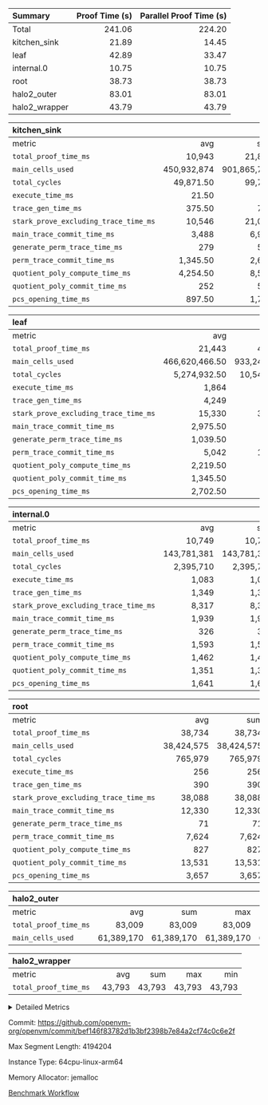 | Summary | Proof Time (s) | Parallel Proof Time (s) |
|:---|---:|---:|
| Total |  241.06 |  224.20 |
| kitchen_sink |  21.89 |  14.45 |
| leaf |  42.89 |  33.47 |
| internal.0 |  10.75 |  10.75 |
| root |  38.73 |  38.73 |
| halo2_outer |  83.01 |  83.01 |
| halo2_wrapper |  43.79 |  43.79 |


| kitchen_sink |||||
|:---|---:|---:|---:|---:|
|metric|avg|sum|max|min|
| `total_proof_time_ms ` |  10,943 |  21,886 |  14,448 |  7,438 |
| `main_cells_used     ` |  450,932,874 |  901,865,748 |  634,937,883 |  266,927,865 |
| `total_cycles        ` |  49,871.50 |  99,743 |  86,052 |  13,691 |
| `execute_time_ms     ` |  21.50 |  43 |  33 |  10 |
| `trace_gen_time_ms   ` |  375.50 |  751 |  483 |  268 |
| `stark_prove_excluding_trace_time_ms` |  10,546 |  21,092 |  13,932 |  7,160 |
| `main_trace_commit_time_ms` |  3,488 |  6,976 |  4,790 |  2,186 |
| `generate_perm_trace_time_ms` |  279 |  558 |  369 |  189 |
| `perm_trace_commit_time_ms` |  1,345.50 |  2,691 |  1,778 |  913 |
| `quotient_poly_compute_time_ms` |  4,254.50 |  8,509 |  5,647 |  2,862 |
| `quotient_poly_commit_time_ms` |  252 |  504 |  292 |  212 |
| `pcs_opening_time_ms ` |  897.50 |  1,795 |  1,010 |  785 |

| leaf |||||
|:---|---:|---:|---:|---:|
|metric|avg|sum|max|min|
| `total_proof_time_ms ` |  21,443 |  42,886 |  33,465 |  9,421 |
| `main_cells_used     ` |  466,620,466.50 |  933,240,933 |  743,717,046 |  189,523,887 |
| `total_cycles        ` |  5,274,932.50 |  10,549,865 |  8,145,389 |  2,404,476 |
| `execute_time_ms     ` |  1,864 |  3,728 |  2,810 |  918 |
| `trace_gen_time_ms   ` |  4,249 |  8,498 |  6,711 |  1,787 |
| `stark_prove_excluding_trace_time_ms` |  15,330 |  30,660 |  23,944 |  6,716 |
| `main_trace_commit_time_ms` |  2,975.50 |  5,951 |  4,706 |  1,245 |
| `generate_perm_trace_time_ms` |  1,039.50 |  2,079 |  1,650 |  429 |
| `perm_trace_commit_time_ms` |  5,042 |  10,084 |  8,041 |  2,043 |
| `quotient_poly_compute_time_ms` |  2,219.50 |  4,439 |  3,437 |  1,002 |
| `quotient_poly_commit_time_ms` |  1,345.50 |  2,691 |  2,035 |  656 |
| `pcs_opening_time_ms ` |  2,702.50 |  5,405 |  4,069 |  1,336 |

| internal.0 |||||
|:---|---:|---:|---:|---:|
|metric|avg|sum|max|min|
| `total_proof_time_ms ` |  10,749 |  10,749 |  10,749 |  10,749 |
| `main_cells_used     ` |  143,781,381 |  143,781,381 |  143,781,381 |  143,781,381 |
| `total_cycles        ` |  2,395,710 |  2,395,710 |  2,395,710 |  2,395,710 |
| `execute_time_ms     ` |  1,083 |  1,083 |  1,083 |  1,083 |
| `trace_gen_time_ms   ` |  1,349 |  1,349 |  1,349 |  1,349 |
| `stark_prove_excluding_trace_time_ms` |  8,317 |  8,317 |  8,317 |  8,317 |
| `main_trace_commit_time_ms` |  1,939 |  1,939 |  1,939 |  1,939 |
| `generate_perm_trace_time_ms` |  326 |  326 |  326 |  326 |
| `perm_trace_commit_time_ms` |  1,593 |  1,593 |  1,593 |  1,593 |
| `quotient_poly_compute_time_ms` |  1,462 |  1,462 |  1,462 |  1,462 |
| `quotient_poly_commit_time_ms` |  1,351 |  1,351 |  1,351 |  1,351 |
| `pcs_opening_time_ms ` |  1,641 |  1,641 |  1,641 |  1,641 |

| root |||||
|:---|---:|---:|---:|---:|
|metric|avg|sum|max|min|
| `total_proof_time_ms ` |  38,734 |  38,734 |  38,734 |  38,734 |
| `main_cells_used     ` |  38,424,575 |  38,424,575 |  38,424,575 |  38,424,575 |
| `total_cycles        ` |  765,979 |  765,979 |  765,979 |  765,979 |
| `execute_time_ms     ` |  256 |  256 |  256 |  256 |
| `trace_gen_time_ms   ` |  390 |  390 |  390 |  390 |
| `stark_prove_excluding_trace_time_ms` |  38,088 |  38,088 |  38,088 |  38,088 |
| `main_trace_commit_time_ms` |  12,330 |  12,330 |  12,330 |  12,330 |
| `generate_perm_trace_time_ms` |  71 |  71 |  71 |  71 |
| `perm_trace_commit_time_ms` |  7,624 |  7,624 |  7,624 |  7,624 |
| `quotient_poly_compute_time_ms` |  827 |  827 |  827 |  827 |
| `quotient_poly_commit_time_ms` |  13,531 |  13,531 |  13,531 |  13,531 |
| `pcs_opening_time_ms ` |  3,657 |  3,657 |  3,657 |  3,657 |

| halo2_outer |||||
|:---|---:|---:|---:|---:|
|metric|avg|sum|max|min|
| `total_proof_time_ms ` |  83,009 |  83,009 |  83,009 |  83,009 |
| `main_cells_used     ` |  61,389,170 |  61,389,170 |  61,389,170 |  61,389,170 |

| halo2_wrapper |||||
|:---|---:|---:|---:|---:|
|metric|avg|sum|max|min|
| `total_proof_time_ms ` |  43,793 |  43,793 |  43,793 |  43,793 |



<details>
<summary>Detailed Metrics</summary>

|  | execute_time_ms |
| --- |
|  | 256 | 

| group | total_proof_time_ms | num_segments | main_cells_used |
| --- | --- | --- | --- |
| halo2_outer | 83,009 |  | 61,389,170 | 
| halo2_wrapper | 43,793 |  |  | 
| kitchen_sink |  | 2 |  | 

| group | air_name | idx | rows | prep_cols | perm_cols | main_cols | cells |
| --- | --- | --- | --- | --- | --- | --- | --- |
| internal.0 | AccessAdapterAir<2> | 0 | 524,288 |  | 12 | 11 | 12,058,624 | 
| internal.0 | AccessAdapterAir<4> | 0 | 262,144 |  | 12 | 13 | 6,553,600 | 
| internal.0 | AccessAdapterAir<8> | 0 | 8,192 |  | 12 | 17 | 237,568 | 
| internal.0 | FriReducedOpeningAir | 0 | 1,048,576 |  | 44 | 27 | 74,448,896 | 
| internal.0 | JalRangeCheckAir | 0 | 131,072 |  | 16 | 12 | 3,670,016 | 
| internal.0 | NativePoseidon2Air<BabyBearParameters>, 1> | 0 | 262,144 |  | 160 | 398 | 146,276,352 | 
| internal.0 | PhantomAir | 0 | 65,536 |  | 8 | 6 | 917,504 | 
| internal.0 | ProgramAir | 0 | 131,072 |  | 8 | 10 | 2,359,296 | 
| internal.0 | VariableRangeCheckerAir | 0 | 262,144 | 2 | 8 | 1 | 2,359,296 | 
| internal.0 | VmAirWrapper<AluNativeAdapterAir, FieldArithmeticCoreAir> | 0 | 2,097,152 |  | 20 | 29 | 102,760,448 | 
| internal.0 | VmAirWrapper<BranchNativeAdapterAir, BranchEqualCoreAir<1> | 0 | 262,144 |  | 16 | 23 | 10,223,616 | 
| internal.0 | VmAirWrapper<NativeAdapterAir<2, 0>, PublicValuesCoreAir> | 0 | 64 |  | 16 | 23 | 2,496 | 
| internal.0 | VmAirWrapper<NativeLoadStoreAdapterAir<1>, NativeLoadStoreCoreAir<1> | 0 | 524,288 |  | 24 | 21 | 23,592,960 | 
| internal.0 | VmAirWrapper<NativeLoadStoreAdapterAir<4>, NativeLoadStoreCoreAir<4> | 0 | 262,144 |  | 24 | 27 | 13,369,344 | 
| internal.0 | VmAirWrapper<NativeVectorizedAdapterAir<4>, FieldExtensionCoreAir> | 0 | 262,144 |  | 20 | 38 | 15,204,352 | 
| internal.0 | VmConnectorAir | 0 | 2 | 1 | 12 | 5 | 34 | 
| internal.0 | VolatileBoundaryAir | 0 | 262,144 |  | 8 | 11 | 4,980,736 | 
| leaf | AccessAdapterAir<2> | 0 | 4,194,304 |  | 16 | 11 | 113,246,208 | 
| leaf | AccessAdapterAir<2> | 1 | 1,048,576 |  | 16 | 11 | 28,311,552 | 
| leaf | AccessAdapterAir<4> | 0 | 2,097,152 |  | 16 | 13 | 60,817,408 | 
| leaf | AccessAdapterAir<4> | 1 | 524,288 |  | 16 | 13 | 15,204,352 | 
| leaf | AccessAdapterAir<8> | 0 | 131,072 |  | 16 | 17 | 4,325,376 | 
| leaf | AccessAdapterAir<8> | 1 | 16,384 |  | 16 | 17 | 540,672 | 
| leaf | FriReducedOpeningAir | 0 | 8,388,608 |  | 84 | 27 | 931,135,488 | 
| leaf | FriReducedOpeningAir | 1 | 2,097,152 |  | 84 | 27 | 232,783,872 | 
| leaf | JalRangeCheckAir | 0 | 131,072 |  | 28 | 12 | 5,242,880 | 
| leaf | JalRangeCheckAir | 1 | 65,536 |  | 28 | 12 | 2,621,440 | 
| leaf | NativePoseidon2Air<BabyBearParameters>, 1> | 0 | 1,048,576 |  | 312 | 398 | 744,488,960 | 
| leaf | NativePoseidon2Air<BabyBearParameters>, 1> | 1 | 262,144 |  | 312 | 398 | 186,122,240 | 
| leaf | PhantomAir | 0 | 32,768 |  | 12 | 6 | 589,824 | 
| leaf | PhantomAir | 1 | 32,768 |  | 12 | 6 | 589,824 | 
| leaf | ProgramAir | 0 | 2,097,152 |  | 8 | 10 | 37,748,736 | 
| leaf | ProgramAir | 1 | 2,097,152 |  | 8 | 10 | 37,748,736 | 
| leaf | VariableRangeCheckerAir | 0 | 262,144 | 2 | 8 | 1 | 2,359,296 | 
| leaf | VariableRangeCheckerAir | 1 | 262,144 | 2 | 8 | 1 | 2,359,296 | 
| leaf | VmAirWrapper<AluNativeAdapterAir, FieldArithmeticCoreAir> | 0 | 8,388,608 |  | 36 | 29 | 545,259,520 | 
| leaf | VmAirWrapper<AluNativeAdapterAir, FieldArithmeticCoreAir> | 1 | 2,097,152 |  | 36 | 29 | 136,314,880 | 
| leaf | VmAirWrapper<BranchNativeAdapterAir, BranchEqualCoreAir<1> | 0 | 1,048,576 |  | 28 | 23 | 53,477,376 | 
| leaf | VmAirWrapper<BranchNativeAdapterAir, BranchEqualCoreAir<1> | 1 | 524,288 |  | 28 | 23 | 26,738,688 | 
| leaf | VmAirWrapper<NativeAdapterAir<2, 0>, PublicValuesCoreAir> | 0 | 64 |  | 28 | 27 | 3,520 | 
| leaf | VmAirWrapper<NativeAdapterAir<2, 0>, PublicValuesCoreAir> | 1 | 64 |  | 28 | 27 | 3,520 | 
| leaf | VmAirWrapper<NativeLoadStoreAdapterAir<1>, NativeLoadStoreCoreAir<1> | 0 | 2,097,152 |  | 40 | 21 | 127,926,272 | 
| leaf | VmAirWrapper<NativeLoadStoreAdapterAir<1>, NativeLoadStoreCoreAir<1> | 1 | 524,288 |  | 40 | 21 | 31,981,568 | 
| leaf | VmAirWrapper<NativeLoadStoreAdapterAir<4>, NativeLoadStoreCoreAir<4> | 0 | 524,288 |  | 40 | 27 | 35,127,296 | 
| leaf | VmAirWrapper<NativeLoadStoreAdapterAir<4>, NativeLoadStoreCoreAir<4> | 1 | 131,072 |  | 40 | 27 | 8,781,824 | 
| leaf | VmAirWrapper<NativeVectorizedAdapterAir<4>, FieldExtensionCoreAir> | 0 | 1,048,576 |  | 36 | 38 | 77,594,624 | 
| leaf | VmAirWrapper<NativeVectorizedAdapterAir<4>, FieldExtensionCoreAir> | 1 | 262,144 |  | 36 | 38 | 19,398,656 | 
| leaf | VmConnectorAir | 0 | 2 | 1 | 16 | 5 | 42 | 
| leaf | VmConnectorAir | 1 | 2 | 1 | 16 | 5 | 42 | 
| leaf | VolatileBoundaryAir | 0 | 1,048,576 |  | 12 | 11 | 24,117,248 | 
| leaf | VolatileBoundaryAir | 1 | 524,288 |  | 12 | 11 | 12,058,624 | 
| root | AccessAdapterAir<2> | 0 | 262,144 |  | 8 | 11 | 4,980,736 | 
| root | AccessAdapterAir<4> | 0 | 131,072 |  | 8 | 13 | 2,752,512 | 
| root | AccessAdapterAir<8> | 0 | 4,096 |  | 8 | 17 | 102,400 | 
| root | FriReducedOpeningAir | 0 | 131,072 |  | 24 | 27 | 6,684,672 | 
| root | JalRangeCheckAir | 0 | 32,768 |  | 12 | 12 | 786,432 | 
| root | NativePoseidon2Air<BabyBearParameters>, 1> | 0 | 32,768 |  | 84 | 398 | 15,794,176 | 
| root | PhantomAir | 0 | 8,192 |  | 8 | 6 | 114,688 | 
| root | ProgramAir | 0 | 131,072 |  | 8 | 10 | 2,359,296 | 
| root | VariableRangeCheckerAir | 0 | 262,144 | 2 | 8 | 1 | 2,359,296 | 
| root | VmAirWrapper<AluNativeAdapterAir, FieldArithmeticCoreAir> | 0 | 524,288 |  | 12 | 29 | 21,495,808 | 
| root | VmAirWrapper<BranchNativeAdapterAir, BranchEqualCoreAir<1> | 0 | 131,072 |  | 12 | 23 | 4,587,520 | 
| root | VmAirWrapper<NativeAdapterAir<2, 0>, PublicValuesCoreAir> | 0 | 64 |  | 12 | 22 | 2,176 | 
| root | VmAirWrapper<NativeLoadStoreAdapterAir<1>, NativeLoadStoreCoreAir<1> | 0 | 262,144 |  | 16 | 21 | 9,699,328 | 
| root | VmAirWrapper<NativeLoadStoreAdapterAir<4>, NativeLoadStoreCoreAir<4> | 0 | 65,536 |  | 16 | 27 | 2,818,048 | 
| root | VmAirWrapper<NativeVectorizedAdapterAir<4>, FieldExtensionCoreAir> | 0 | 65,536 |  | 12 | 38 | 3,276,800 | 
| root | VmConnectorAir | 0 | 2 | 1 | 8 | 5 | 26 | 
| root | VolatileBoundaryAir | 0 | 131,072 |  | 8 | 11 | 2,490,368 | 

| group | air_name | segment | rows | prep_cols | perm_cols | main_cols | cells |
| --- | --- | --- | --- | --- | --- | --- | --- |
| kitchen_sink | AccessAdapterAir<16> | 0 | 131,072 |  | 16 | 25 | 5,373,952 | 
| kitchen_sink | AccessAdapterAir<16> | 1 | 65,536 |  | 16 | 25 | 2,686,976 | 
| kitchen_sink | AccessAdapterAir<32> | 0 | 8,192 |  | 16 | 41 | 466,944 | 
| kitchen_sink | AccessAdapterAir<32> | 1 | 1,024 |  | 16 | 41 | 58,368 | 
| kitchen_sink | AccessAdapterAir<4> | 0 | 256 |  | 16 | 13 | 7,424 | 
| kitchen_sink | AccessAdapterAir<8> | 0 | 262,144 |  | 16 | 17 | 8,650,752 | 
| kitchen_sink | AccessAdapterAir<8> | 1 | 131,072 |  | 16 | 17 | 4,325,376 | 
| kitchen_sink | BitwiseOperationLookupAir<8> | 0 | 65,536 | 3 | 8 | 2 | 655,360 | 
| kitchen_sink | BitwiseOperationLookupAir<8> | 1 | 65,536 | 3 | 8 | 2 | 655,360 | 
| kitchen_sink | KeccakVmAir | 0 | 262,144 |  | 1,056 | 3,163 | 1,105,985,536 | 
| kitchen_sink | KeccakVmAir | 1 | 131,072 |  | 1,056 | 3,163 | 552,992,768 | 
| kitchen_sink | MemoryMerkleAir<8> | 0 | 8,192 |  | 16 | 32 | 393,216 | 
| kitchen_sink | MemoryMerkleAir<8> | 1 | 4,096 |  | 16 | 32 | 196,608 | 
| kitchen_sink | PersistentBoundaryAir<8> | 0 | 8,192 |  | 12 | 20 | 262,144 | 
| kitchen_sink | PersistentBoundaryAir<8> | 1 | 4,096 |  | 12 | 20 | 131,072 | 
| kitchen_sink | PhantomAir | 0 | 1 |  | 12 | 6 | 18 | 
| kitchen_sink | PhantomAir | 1 | 1 |  | 12 | 6 | 18 | 
| kitchen_sink | Poseidon2PeripheryAir<BabyBearParameters>, 1> | 0 | 4,096 |  | 8 | 300 | 1,261,568 | 
| kitchen_sink | Poseidon2PeripheryAir<BabyBearParameters>, 1> | 1 | 4,096 |  | 8 | 300 | 1,261,568 | 
| kitchen_sink | ProgramAir | 0 | 8,192 |  | 8 | 10 | 147,456 | 
| kitchen_sink | ProgramAir | 1 | 8,192 |  | 8 | 10 | 147,456 | 
| kitchen_sink | RangeTupleCheckerAir<2> | 0 | 2,097,152 | 2 | 8 | 1 | 18,874,368 | 
| kitchen_sink | RangeTupleCheckerAir<2> | 1 | 2,097,152 | 2 | 8 | 1 | 18,874,368 | 
| kitchen_sink | Sha256VmAir | 0 | 262,144 |  | 108 | 470 | 151,519,232 | 
| kitchen_sink | Sha256VmAir | 1 | 131,072 |  | 108 | 470 | 75,759,616 | 
| kitchen_sink | VariableRangeCheckerAir | 0 | 262,144 | 2 | 8 | 1 | 2,359,296 | 
| kitchen_sink | VariableRangeCheckerAir | 1 | 262,144 | 2 | 8 | 1 | 2,359,296 | 
| kitchen_sink | VmAirWrapper<Rv32BaseAluAdapterAir, BaseAluCoreAir<4, 8> | 0 | 32,768 |  | 52 | 36 | 2,883,584 | 
| kitchen_sink | VmAirWrapper<Rv32BaseAluAdapterAir, BaseAluCoreAir<4, 8> | 1 | 4,096 |  | 52 | 36 | 360,448 | 
| kitchen_sink | VmAirWrapper<Rv32BaseAluAdapterAir, LessThanCoreAir<4, 8> | 0 | 2,048 |  | 40 | 37 | 157,696 | 
| kitchen_sink | VmAirWrapper<Rv32BaseAluAdapterAir, LessThanCoreAir<4, 8> | 1 | 256 |  | 40 | 37 | 19,712 | 
| kitchen_sink | VmAirWrapper<Rv32BaseAluAdapterAir, ShiftCoreAir<4, 8> | 0 | 4,096 |  | 52 | 53 | 430,080 | 
| kitchen_sink | VmAirWrapper<Rv32BaseAluAdapterAir, ShiftCoreAir<4, 8> | 1 | 1,024 |  | 52 | 53 | 107,520 | 
| kitchen_sink | VmAirWrapper<Rv32BranchAdapterAir, BranchEqualCoreAir<4> | 0 | 4,096 |  | 28 | 26 | 221,184 | 
| kitchen_sink | VmAirWrapper<Rv32BranchAdapterAir, BranchEqualCoreAir<4> | 1 | 512 |  | 28 | 26 | 27,648 | 
| kitchen_sink | VmAirWrapper<Rv32BranchAdapterAir, BranchLessThanCoreAir<4, 8> | 0 | 4,096 |  | 32 | 32 | 262,144 | 
| kitchen_sink | VmAirWrapper<Rv32BranchAdapterAir, BranchLessThanCoreAir<4, 8> | 1 | 512 |  | 32 | 32 | 32,768 | 
| kitchen_sink | VmAirWrapper<Rv32CondRdWriteAdapterAir, Rv32JalLuiCoreAir> | 0 | 256 |  | 28 | 18 | 11,776 | 
| kitchen_sink | VmAirWrapper<Rv32CondRdWriteAdapterAir, Rv32JalLuiCoreAir> | 1 | 32 |  | 28 | 18 | 1,472 | 
| kitchen_sink | VmAirWrapper<Rv32HeapAdapterAir<2, 32, 32>, BaseAluCoreAir<32, 8> | 0 | 1,024 |  | 192 | 168 | 368,640 | 
| kitchen_sink | VmAirWrapper<Rv32HeapAdapterAir<2, 32, 32>, BaseAluCoreAir<32, 8> | 1 | 256 |  | 192 | 168 | 92,160 | 
| kitchen_sink | VmAirWrapper<Rv32HeapAdapterAir<2, 32, 32>, LessThanCoreAir<32, 8> | 0 | 1,024 |  | 68 | 169 | 242,688 | 
| kitchen_sink | VmAirWrapper<Rv32HeapAdapterAir<2, 32, 32>, LessThanCoreAir<32, 8> | 1 | 128 |  | 68 | 169 | 30,336 | 
| kitchen_sink | VmAirWrapper<Rv32HeapAdapterAir<2, 32, 32>, MultiplicationCoreAir<32, 8> | 0 | 256 |  | 192 | 164 | 91,136 | 
| kitchen_sink | VmAirWrapper<Rv32HeapAdapterAir<2, 32, 32>, MultiplicationCoreAir<32, 8> | 1 | 64 |  | 192 | 164 | 22,784 | 
| kitchen_sink | VmAirWrapper<Rv32HeapAdapterAir<2, 32, 32>, ShiftCoreAir<32, 8> | 0 | 512 |  | 164 | 241 | 207,360 | 
| kitchen_sink | VmAirWrapper<Rv32HeapAdapterAir<2, 32, 32>, ShiftCoreAir<32, 8> | 1 | 128 |  | 164 | 241 | 51,840 | 
| kitchen_sink | VmAirWrapper<Rv32HeapBranchAdapterAir<2, 32>, BranchEqualCoreAir<32> | 0 | 256 |  | 48 | 124 | 44,032 | 
| kitchen_sink | VmAirWrapper<Rv32HeapBranchAdapterAir<2, 32>, BranchEqualCoreAir<32> | 1 | 64 |  | 48 | 124 | 11,008 | 
| kitchen_sink | VmAirWrapper<Rv32IsEqualModAdapterAir<2, 1, 32, 32>, ModularIsEqualCoreAir<32, 4, 8> | 0 | 4 |  | 56 | 166 | 888 | 
| kitchen_sink | VmAirWrapper<Rv32IsEqualModAdapterAir<2, 3, 16, 48>, ModularIsEqualCoreAir<48, 4, 8> | 0 | 1 |  | 88 | 242 | 330 | 
| kitchen_sink | VmAirWrapper<Rv32JalrAdapterAir, Rv32JalrCoreAir> | 0 | 1,024 |  | 36 | 28 | 65,536 | 
| kitchen_sink | VmAirWrapper<Rv32JalrAdapterAir, Rv32JalrCoreAir> | 1 | 256 |  | 36 | 28 | 16,384 | 
| kitchen_sink | VmAirWrapper<Rv32LoadStoreAdapterAir, LoadStoreCoreAir<4> | 0 | 65,536 |  | 52 | 41 | 6,094,848 | 
| kitchen_sink | VmAirWrapper<Rv32LoadStoreAdapterAir, LoadStoreCoreAir<4> | 1 | 16,384 |  | 52 | 41 | 1,523,712 | 
| kitchen_sink | VmAirWrapper<Rv32MultAdapterAir, MulHCoreAir<4, 8> | 0 | 16 |  | 72 | 39 | 1,776 | 
| kitchen_sink | VmAirWrapper<Rv32MultAdapterAir, MultiplicationCoreAir<4, 8> | 0 | 32 |  | 52 | 31 | 2,656 | 
| kitchen_sink | VmAirWrapper<Rv32RdWriteAdapterAir, Rv32AuipcCoreAir> | 0 | 512 |  | 28 | 20 | 24,576 | 
| kitchen_sink | VmAirWrapper<Rv32RdWriteAdapterAir, Rv32AuipcCoreAir> | 1 | 128 |  | 28 | 20 | 6,144 | 
| kitchen_sink | VmAirWrapper<Rv32VecHeapAdapterAir<1, 2, 2, 32, 32>, FieldExpressionCoreAir> | 0 | 1 |  | 836 | 547 | 1,383 | 
| kitchen_sink | VmAirWrapper<Rv32VecHeapAdapterAir<1, 6, 6, 16, 16>, FieldExpressionCoreAir> | 0 | 1 |  | 1,668 | 1,020 | 2,688 | 
| kitchen_sink | VmAirWrapper<Rv32VecHeapAdapterAir<2, 1, 1, 32, 32>, FieldExpressionCoreAir> | 0 | 64 |  | 384 | 294 | 41,920 | 
| kitchen_sink | VmAirWrapper<Rv32VecHeapAdapterAir<2, 2, 2, 32, 32>, FieldExpressionCoreAir> | 0 | 1 |  | 860 | 625 | 1,485 | 
| kitchen_sink | VmAirWrapper<Rv32VecHeapAdapterAir<2, 3, 3, 16, 16>, FieldExpressionCoreAir> | 0 | 1 |  | 496 | 393 | 889 | 
| kitchen_sink | VmAirWrapper<Rv32VecHeapAdapterAir<2, 6, 6, 16, 16>, FieldExpressionCoreAir> | 0 | 1 |  | 1,340 | 949 | 2,289 | 
| kitchen_sink | VmConnectorAir | 0 | 2 | 1 | 16 | 5 | 42 | 
| kitchen_sink | VmConnectorAir | 1 | 2 | 1 | 16 | 5 | 42 | 

| group | idx | trace_gen_time_ms | total_proof_time_ms | total_cycles | total_cells | stark_prove_excluding_trace_time_ms | quotient_poly_compute_time_ms | quotient_poly_commit_time_ms | perm_trace_commit_time_ms | pcs_opening_time_ms | main_trace_commit_time_ms | main_cells_used | generate_perm_trace_time_ms | execute_time_ms |
| --- | --- | --- | --- | --- | --- | --- | --- | --- | --- | --- | --- | --- | --- | --- |
| internal.0 | 0 | 1,349 | 10,749 | 2,395,710 | 419,015,138 | 8,317 | 1,462 | 1,351 | 1,593 | 1,641 | 1,939 | 143,781,381 | 326 | 1,083 | 
| leaf | 0 | 6,711 | 33,465 | 8,145,389 | 2,763,460,074 | 23,944 | 3,437 | 2,035 | 8,041 | 4,069 | 4,706 | 743,717,046 | 1,650 | 2,810 | 
| leaf | 1 | 1,787 | 9,421 | 2,404,476 | 741,559,786 | 6,716 | 1,002 | 656 | 2,043 | 1,336 | 1,245 | 189,523,887 | 429 | 918 | 
| root | 0 | 390 | 38,734 | 765,979 | 80,304,282 | 38,088 | 827 | 13,531 | 7,624 | 3,657 | 12,330 | 38,424,575 | 71 | 256 | 

| group | idx | trace_height_constraint | weighted_sum | threshold |
| --- | --- | --- | --- | --- |
| internal.0 | 0 | 0 | 10,354,820 | 2,013,265,921 | 
| internal.0 | 0 | 1 | 58,745,088 | 2,013,265,921 | 
| internal.0 | 0 | 2 | 5,177,410 | 2,013,265,921 | 
| internal.0 | 0 | 3 | 58,212,612 | 2,013,265,921 | 
| internal.0 | 0 | 4 | 524,288 | 2,013,265,921 | 
| internal.0 | 0 | 5 | 133,407,434 | 2,013,265,921 | 
| leaf | 0 | 0 | 47,513,732 | 2,013,265,921 | 
| leaf | 0 | 1 | 316,276,992 | 2,013,265,921 | 
| leaf | 0 | 2 | 23,756,866 | 2,013,265,921 | 
| leaf | 0 | 3 | 310,116,612 | 2,013,265,921 | 
| leaf | 0 | 4 | 2,097,152 | 2,013,265,921 | 
| leaf | 0 | 5 | 702,120,650 | 2,013,265,921 | 
| leaf | 1 | 0 | 12,517,508 | 2,013,265,921 | 
| leaf | 1 | 1 | 80,658,688 | 2,013,265,921 | 
| leaf | 1 | 2 | 6,258,754 | 2,013,265,921 | 
| leaf | 1 | 3 | 79,200,516 | 2,013,265,921 | 
| leaf | 1 | 4 | 524,288 | 2,013,265,921 | 
| leaf | 1 | 5 | 181,519,050 | 2,013,265,921 | 
| root | 0 | 0 | 2,252,928 | 2,013,265,921 | 
| root | 0 | 1 | 14,557,184 | 2,013,265,921 | 
| root | 0 | 2 | 1,126,464 | 2,013,265,921 | 
| root | 0 | 3 | 14,753,792 | 2,013,265,921 | 
| root | 0 | 4 | 262,144 | 2,013,265,921 | 
| root | 0 | 5 | 33,476,802 | 2,013,265,921 | 

| group | segment | trace_gen_time_ms | total_proof_time_ms | total_cycles | total_cells | stark_prove_excluding_trace_time_ms | quotient_poly_compute_time_ms | quotient_poly_commit_time_ms | perm_trace_commit_time_ms | pcs_opening_time_ms | main_trace_commit_time_ms | main_cells_used | generate_perm_trace_time_ms | execute_time_ms |
| --- | --- | --- | --- | --- | --- | --- | --- | --- | --- | --- | --- | --- | --- | --- |
| kitchen_sink | 0 | 483 | 14,448 | 86,052 | 1,307,176,605 | 13,932 | 5,647 | 292 | 1,778 | 1,010 | 4,790 | 634,937,883 | 369 | 33 | 
| kitchen_sink | 1 | 268 | 7,438 | 13,691 | 661,752,828 | 7,160 | 2,862 | 212 | 913 | 785 | 2,186 | 266,927,865 | 189 | 10 | 

| group | segment | trace_height_constraint | weighted_sum | threshold |
| --- | --- | --- | --- | --- |
| kitchen_sink | 0 | 0 | 1,284,056 | 2,013,265,921 | 
| kitchen_sink | 0 | 1 | 28,131,156 | 2,013,265,921 | 
| kitchen_sink | 0 | 2 | 642,028 | 2,013,265,921 | 
| kitchen_sink | 0 | 3 | 27,917,379 | 2,013,265,921 | 
| kitchen_sink | 0 | 4 | 32,768 | 2,013,265,921 | 
| kitchen_sink | 0 | 5 | 16,384 | 2,013,265,921 | 
| kitchen_sink | 0 | 6 | 42,978,174 | 2,013,265,921 | 
| kitchen_sink | 0 | 7 | 524,288 | 2,013,265,921 | 
| kitchen_sink | 0 | 8 | 8,448 | 2,013,265,921 | 
| kitchen_sink | 0 | 9 | 104,037,337 | 2,013,265,921 | 
| kitchen_sink | 1 | 0 | 571,974 | 2,013,265,921 | 
| kitchen_sink | 1 | 1 | 13,847,616 | 2,013,265,921 | 
| kitchen_sink | 1 | 2 | 285,987 | 2,013,265,921 | 
| kitchen_sink | 1 | 3 | 13,689,028 | 2,013,265,921 | 
| kitchen_sink | 1 | 4 | 16,384 | 2,013,265,921 | 
| kitchen_sink | 1 | 5 | 8,192 | 2,013,265,921 | 
| kitchen_sink | 1 | 6 | 21,403,936 | 2,013,265,921 | 
| kitchen_sink | 1 | 7 | 262,144 | 2,013,265,921 | 
| kitchen_sink | 1 | 8 | 2,048 | 2,013,265,921 | 
| kitchen_sink | 1 | 9 | 52,589,965 | 2,013,265,921 | 

</details>


Commit: https://github.com/openvm-org/openvm/commit/bef146f83782d1b3bf2398b7e84a2cf74c0c6e2f

Max Segment Length: 4194204

Instance Type: 64cpu-linux-arm64

Memory Allocator: jemalloc

[Benchmark Workflow](https://github.com/openvm-org/openvm/actions/runs/13954348518)
